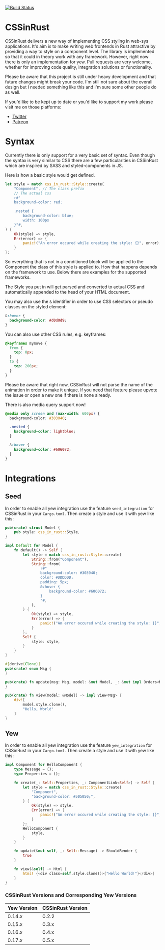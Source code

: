 [![Build Status](https://travis-ci.com/lukidoescode/css-in-rust.svg?branch=master)](https://travis-ci.com/lukidoescode/css-in-rust)

# CSSinRust

CSSinRust delivers a new way of implementing CSS styling in web-sys applications.
It's aim is to make writing web frontends in Rust attractive by providing a way to style on a component level. The library is implemented so that it could in theory work with any framework. However, right now there is only an implementation for yew. Pull requests are very welcome, whether for improving code quality, integration solutions or functionality.

Please be aware that this project is still under heavy development and that future changes might break your code. I'm still not sure about the overall design but I needed something like this and I'm sure some other people do as well.

If you'd like to be kept up to date or you'd like to support my work please visit me on those platforms:

- [Twitter](https://twitter.com/lukidoescode)
- [Patreon](https://www.patreon.com/lukaswagner)

# Syntax

Currently there is only support for a very basic set of syntax. Even though the syntax is very similar to CSS there are a few particularities in CSSinRust which are inspired by SASS and styled-components in JS.

Here is how a basic style would get defined.

```rust
let style = match css_in_rust::Style::create(
    "Component", // The class prefix
    // The actual css
    r#"
    background-color: red;

    .nested {
        background-color: blue;
        width: 100px
    }"#,
) {
    Ok(style) => style,
    Err(error) => {
        panic!("An error occured while creating the style: {}", error);
    }
};
```

So everything that is not in a conditioned block will be applied to the Component the class of this style is applied to. How that happens depends on the framework to use. Below there are examples for the supported frameworks.

The Style you put in will get parsed and converted to actual CSS and automatically appended to the head of your HTML document.

You may also use the `&` identifier in order to use CSS selectors or pseudo classes on the styled element:

```css
&:hover {
  background-color: #d0d0d9;
}
```

You can also use other CSS rules, e.g. keyframes:

```css
@keyframes mymove {
  from {
    top: 0px;
  }
  to {
    top: 200px;
  }
}
```

Please be aware that right now, CSSinRust will not parse the name of the animation in order to make it unique. If you need that feature please upvote the issue or open a new one if there is none already.

There is also media query support now!

```css
@media only screen and (max-width: 600px) {
  background-color: #303040;

  .nested {
    background-color: lightblue;
  }

  &:hover {
    background-color: #606072;
  }
}
```

# Integrations

## Seed

In order to enable all yew integration use the feature `seed_integration` for CSSinRust in your `Cargo.toml`. Then create a style and use it with yew like this:

```rust
pub(crate) struct Model {
    pub style: css_in_rust::Style,
}

impl Default for Model {
    fn default() -> Self {
        let style = match css_in_rust::Style::create(
            String::from("Component"),
            String::from(
                r#"
                background-color: #303040;
                color: #DDDDDD;
                padding: 5px;
                &:hover {
                    background-color: #606072;
                }
                "#,
            ),
        ) {
            Ok(style) => style,
            Err(error) => {
                panic!("An error occured while creating the style: {}", error);
            }
        };
        Self {
            style: style,
        }
    }
}

#[derive(Clone)]
pub(crate) enum Msg {
}

pub(crate) fn update(msg: Msg, model: &mut Model, _: &mut impl Orders<Msg>) {
}

pub(crate) fn view(model: &Model) -> impl View<Msg> {
    div![
        model.style.clone(),
        "Hello, World"
    ]
}
```

## Yew

In order to enable all yew integration use the feature `yew_integration` for CSSinRust in your `Cargo.toml`. Then create a style and use it with yew like this:

```rust
impl Component for HelloComponent {
    type Message = ();
    type Properties = ();

    fn create(_: Self::Properties, _: ComponentLink<Self>) -> Self {
        let style = match css_in_rust::Style::create(
            "Component",
            "background-color: #505050;",
        ) {
            Ok(style) => style,
            Err(error) => {
                panic!("An error occured while creating the style: {}", error);
            }
        };
        HelloComponent {
            style,
        }
    }

    fn update(&mut self, _: Self::Message) -> ShouldRender {
        true
    }

    fn view(&self) -> Html {
        html! {<div class=self.style.clone()>{"Hello World!"}</div>}
    }
}
```

### CSSinRust Versions and Corresponding Yew Versions

| Yew Version | CSSinRust Version |
| ----------- | ----------------- |
| 0.14.x      | 0.2.2             |
| 0.15.x      | 0.3.x             |
| 0.16.x      | 0.4.x             |
| 0.17.x      | 0.5.x             |
